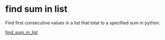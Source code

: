 # find sum in list
Find first consecutive values in a list that total to a specified sum in python.<br/>

[find_sum_in_list](..)



